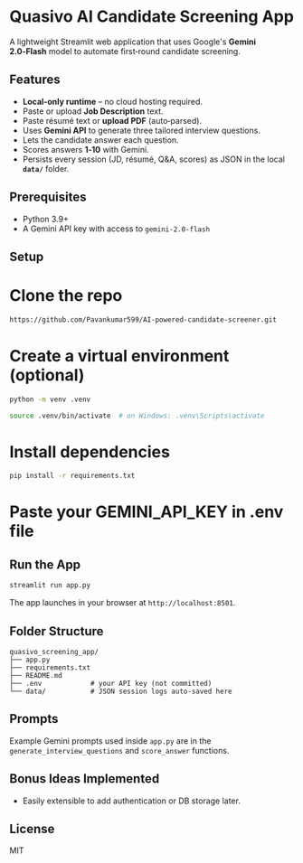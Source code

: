 # Quasivo AI Candidate Screening App

A lightweight Streamlit web application that uses Google's **Gemini 2.0‑Flash** model to automate first‑round candidate screening.

## Features
* **Local‑only runtime** – no cloud hosting required.
* Paste or upload **Job Description** text.
* Paste résumé text or **upload PDF** (auto‑parsed).
* Uses **Gemini API** to generate three tailored interview questions.
* Lets the candidate answer each question.
* Scores answers **1‑10** with Gemini.
* Persists every session (JD, résumé, Q&A, scores) as JSON in the local **`data/`** folder.

## Prerequisites
* Python 3.9+
* A Gemini API key with access to `gemini-2.0-flash`

## Setup


# Clone the repo
```bash
https://github.com/Pavankumar599/AI-powered-candidate-screener.git
```

# Create a virtual environment (optional)
```bash
python -m venv .venv
```
```bash
source .venv/bin/activate  # on Windows: .venv\Scripts\activate
```

# Install dependencies
```bash
pip install -r requirements.txt
```

# Paste your GEMINI_API_KEY in .env file


## Run the App
```bash
streamlit run app.py
```

The app launches in your browser at `http://localhost:8501`.

## Folder Structure
```
quasivo_screening_app/
├── app.py
├── requirements.txt
├── README.md
├── .env            # your API key (not committed)
└── data/           # JSON session logs auto‑saved here
```

## Prompts
Example Gemini prompts used inside `app.py` are in the `generate_interview_questions` and `score_answer` functions.

## Bonus Ideas Implemented
* Easily extensible to add authentication or DB storage later.

## License
MIT
